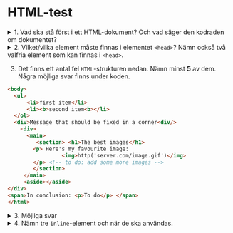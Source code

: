 # HTML-test

<details>
    <summary>1. Vad ska stå först i ett HTML-dokument? Och vad säger den kodraden om dokumentet?</summary>
    <br />
    A: <code>&lt;!DOCTYPE html&gt;</code>, det säger åt webbläsaren att rendera ut sidan på bästa möjlig sätt. Detta betyder i verklighetet i princip att den ska renderas enligt HTML5. Om man är sugen finns hela specifikation för HTML5 här: https://www.w3.org/TR/html5/
</details>

<details>
    <summary>2. Vilket/vilka element måste finnas i elementet <code>&lt;head&gt;</code>? Nämn också två valfria element som kan finnas i <code>&lt;head&gt;</code>. </summary>
    <br />
    A: <code>&lt;title&gt; &lt;meta&gt;, &lt;link&gt;, &lt;style&gt;, &lt;script&gt;</code>
</details>

3. Det finns ett antal fel `HTML`-strukturen nedan. Nämn minst **5** av dem. Några möjliga svar finns under koden.
```html
<body>
  <ul>
      <li>first item</li>
      <li><b>second item<b></li>
  </ol>
  <div>Message that should be fixed in a corner<div/>
    <div>
      <main>
         <section> <h1>The best images</h1>
        <p> Here's my favourite image: 
                 <img>http('server.com/image.gif')</img>
        </p> <!-- to do: add some more images -->
        </section>
     </main>
     <aside></aside>
</div>
<span>In conclusion: <p>To do</p> </span>
</html>
```

<details>
    <summary>3. Möjliga svar</summary>
    <br />

1. <code>&lt;ul&gt;</code>-taggen avslutas med <code>&lt;ol&gt;</code>. Kan fungera men inte korrekt.
2. <code>&lt;b&gt;</code> kan användas men i de flesta fall så kan andra mer semantiska element användas, använd i så fall `<strong>`/`<em>`/`<mark>`. [`<b>` | MDN](https://developer.mozilla.org/en-US/docs/Web/HTML/Element/b)
3. `<div/>` är inkorrekt avslutad, slash ska komma före taggen. 
4. Ett överflödigt `<div>`-element omsluter `<main>`. `<div>`- har ingen som helst funktion.
5. `<h1>` samt `<p>` inuti sectionen är felaktigt indenterad. Båda elementen ska vara indenterade ett steg innanför `<section>` då de är barn.
6. `<img>`-taggen ska ha URL:en i attributet `src`, dessutom så behöver inte `<img>` ha någon sluttagg och borde avslutas direkt `<img src="" alt=""/>`. Utöver det ska en bild alltid ha ett `alt`-attribut.
7. `<aside>` är ett tomt element, använder vi inte elementet för att märka upp innehåll, d.v.s. saknas innehållet så ska elementet inte finnas.
8. `<span>` är ett `inline`-element och `<p>` är ett `block`-element. `inline` borde förekomma inuti `block`-elementet och inte tvärtom.
</details>



<details>
    <summary>4. Nämn tre <code>inline</code>-element och när de ska användas.</summary>
    <br />

* `a` används för länkar och är inline för att kunna skrivas i löptext.
* `abbr` (abbreviation) används för förkortningar <code>&lt;abbr title=&quot;Keeping Parents Clueless&quot;&gt;KPC&lt;/abbr&gt;</code>
* `code` används för kodblock. Element med liknande användningsområden är `pre` samt `samp`.
* `em` (emphasis) används för att betona en viss text. Rent visuellt så blir det till _italics_ men ska inte användas enbart för att styla till italics.
* `span` är som textens `div`, inget värde egentligen, används ofta om du ska ha ett element i löptext som måste stylas.
* `strong` betyder att ordet eller texten innanför taggarna har en viss importans.
</details>



